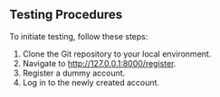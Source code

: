 ## Testing Procedures

To initiate testing, follow these steps:

1. Clone the Git repository to your local environment.
2. Navigate to http://127.0.0.1:8000/register.
3. Register a dummy account.
4. Log in to the newly created account.
